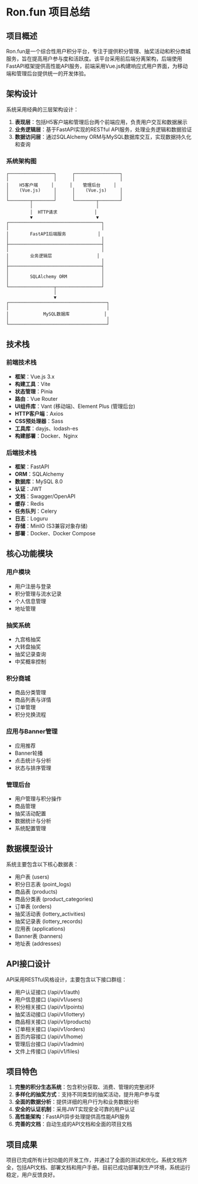 # Ron.fun 项目总结

## 项目概述
Ron.fun是一个综合性用户积分平台，专注于提供积分管理、抽奖活动和积分商城服务，旨在提高用户参与度和活跃度。该平台采用前后端分离架构，后端使用FastAPI框架提供高性能API服务，前端采用Vue.js构建响应式用户界面，为移动端和管理后台提供统一的开发体验。

## 架构设计
系统采用经典的三层架构设计：
1. **表现层**：包括H5客户端和管理后台两个前端应用，负责用户交互和数据展示
2. **业务逻辑层**：基于FastAPI实现的RESTful API服务，处理业务逻辑和数据验证
3. **数据访问层**：通过SQLAlchemy ORM与MySQL数据库交互，实现数据持久化和查询

### 系统架构图
```
┌─────────────────┐      ┌─────────────────┐
│                 │      │                 │
│    H5客户端     │      │    管理后台     │
│    (Vue.js)     │      │    (Vue.js)     │
│                 │      │                 │
└────────┬────────┘      └────────┬────────┘
         │                        │
         │  HTTP请求              │
         ▼                        ▼
┌───────────────────────────────────┐
│                                   │
│        FastAPI后端服务            │
│                                   │
├───────────────────────────────────┤
│                                   │
│        业务逻辑层                 │
│                                   │
├───────────────────────────────────┤
│                                   │
│        SQLAlchemy ORM             │
│                                   │
└─────────────────┬─────────────────┘
                  │
                  ▼
┌─────────────────────────────────────┐
│                                     │
│             MySQL数据库             │
│                                     │
└─────────────────────────────────────┘
```

## 技术栈

### 前端技术栈
- **框架**：Vue.js 3.x
- **构建工具**：Vite
- **状态管理**：Pinia
- **路由**：Vue Router
- **UI组件库**：Vant (移动端)、Element Plus (管理后台)
- **HTTP客户端**：Axios
- **CSS预处理器**：Sass
- **工具库**：dayjs、lodash-es
- **构建部署**：Docker、Nginx

### 后端技术栈
- **框架**：FastAPI
- **ORM**：SQLAlchemy
- **数据库**：MySQL 8.0
- **认证**：JWT
- **文档**：Swagger/OpenAPI
- **缓存**：Redis
- **任务队列**：Celery
- **日志**：Loguru
- **存储**：MinIO (S3兼容对象存储)
- **部署**：Docker、Docker Compose

## 核心功能模块

### 用户模块
- 用户注册与登录
- 积分管理与流水记录
- 个人信息管理
- 地址管理

### 抽奖系统
- 九宫格抽奖
- 大转盘抽奖
- 抽奖记录查询
- 中奖概率控制

### 积分商城
- 商品分类管理
- 商品列表与详情
- 订单管理
- 积分兑换流程

### 应用与Banner管理
- 应用推荐
- Banner轮播
- 点击统计与分析
- 状态与排序管理

### 管理后台
- 用户管理与积分操作
- 商品管理
- 抽奖活动配置
- 数据统计与分析
- 系统配置管理

## 数据模型设计
系统主要包含以下核心数据表：
- 用户表 (users)
- 积分日志表 (point_logs)
- 商品表 (products)
- 商品分类表 (product_categories)
- 订单表 (orders)
- 抽奖活动表 (lottery_activities)
- 抽奖记录表 (lottery_records)
- 应用表 (applications)
- Banner表 (banners)
- 地址表 (addresses)

## API接口设计
API采用RESTful风格设计，主要包含以下接口群组：
- 用户认证接口 (/api/v1/auth)
- 用户信息接口 (/api/v1/users)
- 积分相关接口 (/api/v1/points)
- 抽奖活动接口 (/api/v1/lottery)
- 商品相关接口 (/api/v1/products)
- 订单相关接口 (/api/v1/orders)
- 首页内容接口 (/api/v1/home)
- 管理后台接口 (/api/v1/admin)
- 文件上传接口 (/api/v1/files)

## 项目特色
1. **完整的积分生态系统**：包含积分获取、消费、管理的完整闭环
2. **多样化的抽奖方式**：支持不同类型的抽奖活动，提升用户参与度
3. **全面的数据分析**：提供详细的用户行为和业务数据分析
4. **安全的认证机制**：采用JWT实现安全可靠的用户认证
5. **高性能架构**：FastAPI异步处理提供高性能API服务
6. **完善的文档**：自动生成的API文档和全面的项目文档

## 项目成果
项目已完成所有计划功能的开发工作，并通过了全面的测试和优化。系统文档齐全，包括API文档、部署文档和用户手册。目前已成功部署到生产环境，系统运行稳定，用户反馈良好。 